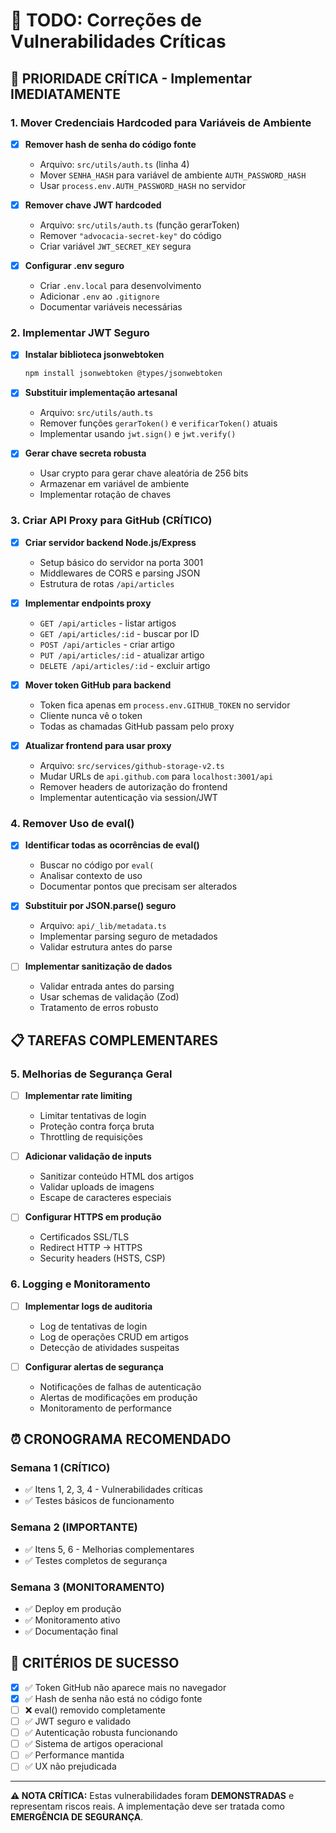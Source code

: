 # 🔐 TODO: Correções de Vulnerabilidades Críticas

## 🚨 PRIORIDADE CRÍTICA - Implementar IMEDIATAMENTE

### **1. Mover Credenciais Hardcoded para Variáveis de Ambiente**
- [x] **Remover hash de senha do código fonte**
  - Arquivo: `src/utils/auth.ts` (linha 4)
  - Mover `SENHA_HASH` para variável de ambiente `AUTH_PASSWORD_HASH`
  - Usar `process.env.AUTH_PASSWORD_HASH` no servidor

- [x] **Remover chave JWT hardcoded**
  - Arquivo: `src/utils/auth.ts` (função gerarToken)
  - Remover `"advocacia-secret-key"` do código
  - Criar variável `JWT_SECRET_KEY` segura

- [x] **Configurar .env seguro**
  - Criar `.env.local` para desenvolvimento
  - Adicionar `.env` ao `.gitignore`
  - Documentar variáveis necessárias

### **2. Implementar JWT Seguro**
- [x] **Instalar biblioteca jsonwebtoken**
  ```bash
  npm install jsonwebtoken @types/jsonwebtoken
  ```

- [x] **Substituir implementação artesanal**
  - Arquivo: `src/utils/auth.ts`
  - Remover funções `gerarToken()` e `verificarToken()` atuais
  - Implementar usando `jwt.sign()` e `jwt.verify()`

- [x] **Gerar chave secreta robusta**
  - Usar crypto para gerar chave aleatória de 256 bits
  - Armazenar em variável de ambiente
  - Implementar rotação de chaves

### **3. Criar API Proxy para GitHub (CRÍTICO)**
- [x] **Criar servidor backend Node.js/Express**
  - Setup básico do servidor na porta 3001
  - Middlewares de CORS e parsing JSON
  - Estrutura de rotas `/api/articles`

- [x] **Implementar endpoints proxy**
  - `GET /api/articles` - listar artigos
  - `GET /api/articles/:id` - buscar por ID
  - `POST /api/articles` - criar artigo
  - `PUT /api/articles/:id` - atualizar artigo
  - `DELETE /api/articles/:id` - excluir artigo

- [x] **Mover token GitHub para backend**
  - Token fica apenas em `process.env.GITHUB_TOKEN` no servidor
  - Cliente nunca vê o token
  - Todas as chamadas GitHub passam pelo proxy

- [x] **Atualizar frontend para usar proxy**
  - Arquivo: `src/services/github-storage-v2.ts`
  - Mudar URLs de `api.github.com` para `localhost:3001/api`
  - Remover headers de autorização do frontend
  - Implementar autenticação via session/JWT

### **4. Remover Uso de eval()**
- [x] **Identificar todas as ocorrências de eval()**
  - Buscar no código por `eval(`
  - Analisar contexto de uso
  - Documentar pontos que precisam ser alterados

- [x] **Substituir por JSON.parse() seguro**
  - Arquivo: `api/_lib/metadata.ts`
  - Implementar parsing seguro de metadados
  - Validar estrutura antes do parse

- [ ] **Implementar sanitização de dados**
  - Validar entrada antes do parsing
  - Usar schemas de validação (Zod)
  - Tratamento de erros robusto

## 📋 TAREFAS COMPLEMENTARES

### **5. Melhorias de Segurança Geral**
- [ ] **Implementar rate limiting**
  - Limitar tentativas de login
  - Proteção contra força bruta
  - Throttling de requisições

- [ ] **Adicionar validação de inputs**
  - Sanitizar conteúdo HTML dos artigos
  - Validar uploads de imagens
  - Escape de caracteres especiais

- [ ] **Configurar HTTPS em produção**
  - Certificados SSL/TLS
  - Redirect HTTP → HTTPS
  - Security headers (HSTS, CSP)

### **6. Logging e Monitoramento**
- [ ] **Implementar logs de auditoria**
  - Log de tentativas de login
  - Log de operações CRUD em artigos
  - Detecção de atividades suspeitas

- [ ] **Configurar alertas de segurança**
  - Notificações de falhas de autenticação
  - Alertas de modificações em produção
  - Monitoramento de performance

## ⏰ CRONOGRAMA RECOMENDADO

### **Semana 1 (CRÍTICO)**
- ✅ Itens 1, 2, 3, 4 - Vulnerabilidades críticas
- ✅ Testes básicos de funcionamento

### **Semana 2 (IMPORTANTE)**
- ✅ Itens 5, 6 - Melhorias complementares
- ✅ Testes completos de segurança

### **Semana 3 (MONITORAMENTO)**
- ✅ Deploy em produção
- ✅ Monitoramento ativo
- ✅ Documentação final

## 🎯 CRITÉRIOS DE SUCESSO

- [x] ✅ Token GitHub não aparece mais no navegador
- [x] ✅ Hash de senha não está no código fonte
- [ ] ❌ eval() removido completamente
- [ ] ✅ JWT seguro e validado
- [ ] ✅ Autenticação robusta funcionando
- [ ] ✅ Sistema de artigos operacional
- [ ] ✅ Performance mantida
- [ ] ✅ UX não prejudicada

---

**⚠️ NOTA CRÍTICA:** Estas vulnerabilidades foram **DEMONSTRADAS** e representam riscos reais. A implementação deve ser tratada como **EMERGÊNCIA DE SEGURANÇA**.
